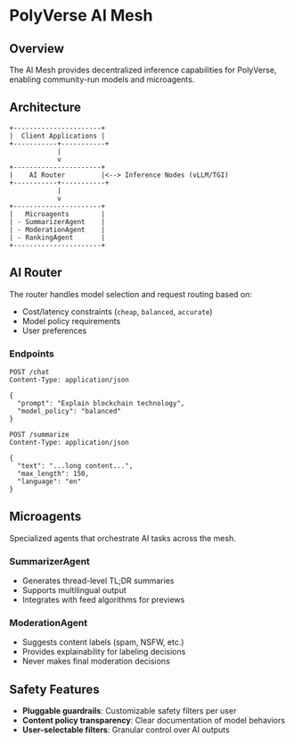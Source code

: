 










# PolyVerse AI Mesh

## Overview

The AI Mesh provides decentralized inference capabilities for PolyVerse, enabling community-run models and microagents.

## Architecture

```
+----------------------+
|  Client Applications |
+-----------+-----------+
            |
            v
+----------------------+
|    AI Router         |<--> Inference Nodes (vLLM/TGI)
+-----------+-----------+
            |
            v
+----------------------+
|   Microagents        |
| - SummarizerAgent    |
| - ModerationAgent    |
| - RankingAgent       |
+----------------------+
```

## AI Router

The router handles model selection and request routing based on:
- Cost/latency constraints (`cheap`, `balanced`, `accurate`)
- Model policy requirements
- User preferences

### Endpoints
```http
POST /chat
Content-Type: application/json

{
  "prompt": "Explain blockchain technology",
  "model_policy": "balanced"
}

POST /summarize
Content-Type: application/json

{
  "text": "...long content...",
  "max_length": 150,
  "language": "en"
}
```

## Microagents

Specialized agents that orchestrate AI tasks across the mesh.

### SummarizerAgent
- Generates thread-level TL;DR summaries
- Supports multilingual output
- Integrates with feed algorithms for previews

### ModerationAgent
- Suggests content labels (spam, NSFW, etc.)
- Provides explainability for labeling decisions
- Never makes final moderation decisions

## Safety Features

- **Pluggable guardrails**: Customizable safety filters per user
- **Content policy transparency**: Clear documentation of model behaviors
- **User-selectable filters**: Granular control over AI outputs



